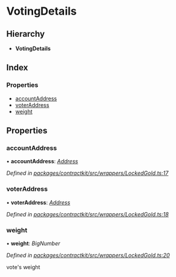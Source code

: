 # VotingDetails

## Hierarchy

* **VotingDetails**

## Index

### Properties

* [accountAddress](_wrappers_lockedgold_.votingdetails.md#accountaddress)
* [voterAddress](_wrappers_lockedgold_.votingdetails.md#voteraddress)
* [weight](_wrappers_lockedgold_.votingdetails.md#weight)

## Properties

### accountAddress

• **accountAddress**: [_Address_](../external-modules/_base_.md#address)

_Defined in_ [_packages/contractkit/src/wrappers/LockedGold.ts:17_](https://github.com/celo-org/celo-monorepo/blob/master/packages/contractkit/src/wrappers/LockedGold.ts#L17)

### voterAddress

• **voterAddress**: [_Address_](../external-modules/_base_.md#address)

_Defined in_ [_packages/contractkit/src/wrappers/LockedGold.ts:18_](https://github.com/celo-org/celo-monorepo/blob/master/packages/contractkit/src/wrappers/LockedGold.ts#L18)

### weight

• **weight**: _BigNumber_

_Defined in_ [_packages/contractkit/src/wrappers/LockedGold.ts:20_](https://github.com/celo-org/celo-monorepo/blob/master/packages/contractkit/src/wrappers/LockedGold.ts#L20)

vote's weight

